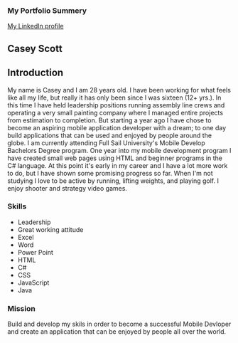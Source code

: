 <DOCTYPE HTML>

<html lang="en">
  <meta charset="utf-8">

  <h3>My Portfolio Summery</h3>
<a href=“www.linkedin.com/in/caseymd”>My LinkedIn profile</a>
  <div>
  <section>
    <h1>Casey Scott</h1>
    <h2>Introduction</h2>
    <p>My name is Casey and I am 28 years old. I have been working for what feels like all my life, but really it has only been since I was sixteen (12+ yrs.). 
    In this time I have held leadership positions running assembly line crews and operating a very small painting company where I managed entire projects from estimation to completion.
    But starting a year ago I have chose to become an aspiring mobile application developer with a dream; to one day build applications that can be used and enjoyed by people around the globe. 
    I am currently attending Full Sail University's Mobile Develop Bachelors Degree program. One year into my mobile development program I have created small web pages using HTML and beginner programs in the C# language. 
    At this point it's early in my career and I have a lot more work to do, but I have shown some promising progress so far. 
    When I'm not studying I love to be active by running, lifting weights, and playing golf.
    I enjoy shooter and strategy video games.</p></section>
    <section>
    <h3>Skills</h3>
    <ul><li>Leadership</li>
    <li>Great working attitude</li>
   <li> Excel</li>
   <li> Word</li>
   <li> Power Point</li>
   <li> HTML</li>
   <li> C#</li>
   <li>CSS</li>
   <li>JavaScript</li>
   <li>Java</li> 
   </ul></section>
   <footer>
    <h3>Mission</h3>
    <p>Build and develop my skils in order to become a successful Mobile Devloper and create an application that can be enjoyed by people all over the world.</p>
    </footer>
    </div>
</html>
